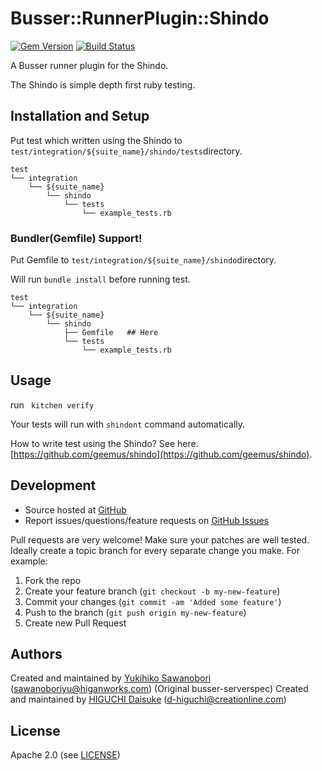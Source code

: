 # <a name="title"></a> Busser::RunnerPlugin::Shindo

[![Gem Version](https://badge.fury.io/rb/busser-shindo.png)](http://badge.fury.io/rb/busser-shindo)
[![Build Status](https://travis-ci.org/OpsRockin/busser-shindo.png?branch=master)](https://travis-ci.org/OpsRockin/busser-shindo)

A Busser runner plugin for the Shindo.

The Shindo is simple depth first ruby testing.

## <a name="installation"></a> Installation and Setup

Put test which written using the Shindo to `test/integration/${suite_name}/shindo/tests`directory.

```
test
└── integration
    └── ${suite_name}
        └── shindo
            └── tests
                └── example_tests.rb
```

### <a name="bundler_support"></a> Bundler(Gemfile) Support!


Put Gemfile to `test/integration/${suite_name}/shindo`directory.

Will run `bundle install` before running test.

```
test
└── integration
    └── ${suite_name}
        └── shindo
            ├── Gemfile   ## Here
            └── tests
                └── example_tests.rb
```



## <a name="usage"></a> Usage

run ` kitchen verify`

Your tests will run with `shindont` command automatically.

How to write test using the Shindo?
See here. [https://github.com/geemus/shindo](https://github.com/geemus/shindo).


## <a name="development"></a> Development

* Source hosted at [GitHub][repo]
* Report issues/questions/feature requests on [GitHub Issues][issues]

Pull requests are very welcome! Make sure your patches are well tested.
Ideally create a topic branch for every separate change you make. For
example:

1. Fork the repo
2. Create your feature branch (`git checkout -b my-new-feature`)
3. Commit your changes (`git commit -am 'Added some feature'`)
4. Push to the branch (`git push origin my-new-feature`)
5. Create new Pull Request

## <a name="authors"></a> Authors


Created and maintained by [Yukihiko Sawanobori][author] (<sawanoboriyu@higanworks.com>)
(Original busser-serverspec) Created and maintained by [HIGUCHI Daisuke][author] (<d-higuchi@creationline.com>)

## <a name="license"></a> License

Apache 2.0 (see [LICENSE][license])


[author]:           https://github.com/sawanoboly
[issues]:           https://github.com/OpsRockin/busser-shindo/issues
[license]:          https://github.com/OpsRockin/busser-shindo/blob/master/LICENSE
[repo]:             https://github.com/OpsRockin/busser-shindo
[plugin_usage]:     http://docs.kitchen-ci.org/busser/plugin-usage
